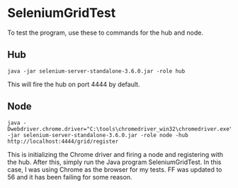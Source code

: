 # SeleniumGridTest

To test the program, use these to commands for the hub and node.

## Hub
	java -jar selenium-server-standalone-3.6.0.jar -role hub

This will fire the hub on port 4444 by default.

## Node

	java -Dwebdriver.chrome.driver="C:\tools\chromedriver_win32\chromedriver.exe" -jar selenium-server-standalone-3.6.0.jar -role node -hub http://localhost:4444/grid/register

This is initializing the Chrome driver and firing a node and registering with the hub. After this, simply run the Java program SeleniumGridTest. In this case, I was using Chrome as the browser for my tests. FF was updated to 56 and it has been failing for some reason. 	